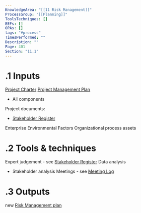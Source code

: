 ```yaml
---
KnowledgeArea: "[[11 Risk Management]]"
ProcessGroup: "[[Planning]]"
ToolsTechniques: []
EEFs: []
OPAs: []
tags: "#process"
TimesPerformed: ""
Description: ""
Page: 401
Section: "11.1"
---
```

# .1 Inputs
[Project Charter](Project%20Charter.md)
[Project Management Plan](Project%20Management%20Plan.md)
* All components

Project documents:
* [Stakeholder Register](Stakeholder%20Register.md)

Enterprise Environmental Factors
Organizational process assets

# .2 Tools & techniques
Expert judgement - see [Stakeholder Register](Stakeholder%20Register.md)
Data analysis
* Stakeholder analysis
Meetings - see [Meeting Log](Meeting%20Log.md)

# .3 Outputs
new [Risk Management plan](Risk%20Management%20plan.md)

